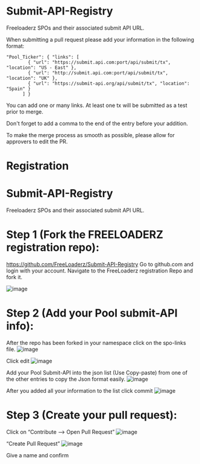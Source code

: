 # Submit-API-Registry
Freeloaderz SPOs and their associated submit API URL.

When submitting a pull request please add your information in the following format:

```
"Pool_Ticker": { "links": [ 
        { "url": "https://submit.api.com:port/api/submit/tx", "location": "US - East" },
        { "url": "http://submit.api.com:port/api/submit/tx", "location": "UK" },
        { "url": "https://submit-api.org/api/submit/tx", "location": "Spain" }
      ] }
```

You can add one or many links. At least one tx will be submitted as a test prior to merge.

Don't forget to add a comma to the end of the entry before your addition.

To make the merge process as smooth as possible, please allow for approvers to edit the PR.



# Registration


# Submit-API-Registry
Freeloaderz SPOs and their associated submit API URL.


# Step 1 (Fork the FREELOADERZ registration repo):
https://github.com/FreeLoaderz/Submit-API-Registry
Go to github.com and login with your account.
Navigate to the FreeLoaderz registration Repo and fork it.

![image](https://user-images.githubusercontent.com/7429306/154813759-3067e087-e9c8-4701-bde1-fce935733554.png)

# Step 2 (Add your Pool submit-API info):
After the repo has been forked in your namespace click on the spo-links file.
![image](https://user-images.githubusercontent.com/7429306/154813827-a9c60fa9-4d40-4958-8ce8-916e95134c09.png)

Click edit
![image](https://user-images.githubusercontent.com/7429306/154813845-a2deaadf-c339-49ae-af08-191cd65b8030.png)

Add your Pool Submit-API into the json list (Use Copy-paste) from one of the other entries to copy the Json format easily.
![image](https://user-images.githubusercontent.com/7429306/154813884-5717f5c2-6fec-4948-8c27-8388bec34c7a.png)

After you added all your information to the list click commit
![image](https://user-images.githubusercontent.com/7429306/154813930-97919d74-c55d-4c2f-9ce9-330367c314d8.png)


# Step 3 (Create your pull request):
Click on “Contribute --> Open Pull Request”
![image](https://user-images.githubusercontent.com/7429306/154814061-4a7d6c03-0c21-416d-81b7-6cb2e7d519e5.png)

“Create Pull Request”
![image](https://user-images.githubusercontent.com/7429306/154814090-adcd497a-0066-42d0-af1a-58709d038326.png)

Give a name and confirm
